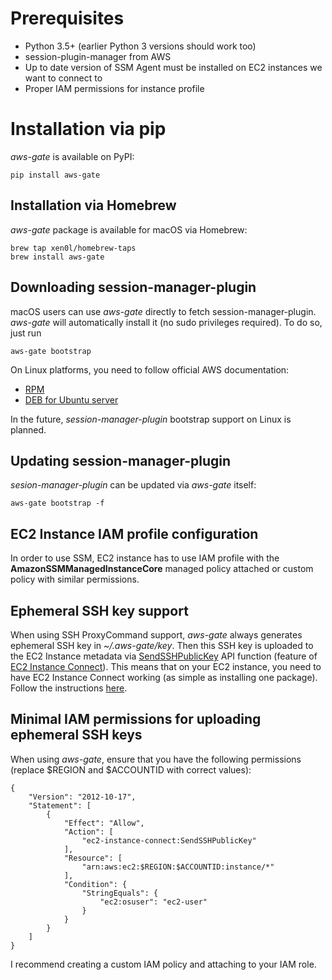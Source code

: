 # Prerequisites

* Python 3.5+ (earlier Python 3 versions should work too)
* session-plugin-manager from AWS
* Up to date version of SSM Agent must be installed on EC2 instances we want to connect to
* Proper IAM permissions for instance profile

# Installation via pip

_aws-gate_ is available on PyPI:

```
pip install aws-gate
```

## Installation via Homebrew

_aws-gate_ package is available for macOS via Homebrew:

```
brew tap xen0l/homebrew-taps
brew install aws-gate
```

## Downloading session-manager-plugin

macOS users can use _aws-gate_ directly to fetch session-manager-plugin. _aws-gate_ will automatically install it (no sudo privileges required). To do so, just run

```
aws-gate bootstrap
```

On Linux platforms, you need to follow official AWS documentation:

* [RPM](https://docs.aws.amazon.com/systems-manager/latest/userguide/session-manager-working-with-install-plugin.html#install-plugin-linux)
* [DEB for Ubuntu server](https://docs.aws.amazon.com/systems-manager/latest/userguide/session-manager-working-with-install-plugin.html#install-plugin-debian)

In the future, _session-manager-plugin_ bootstrap support on Linux is planned.

## Updating session-manager-plugin

_sesion-manager-plugin_ can be updated via _aws-gate_ itself:

```
aws-gate bootstrap -f
```

## EC2 Instance IAM profile configuration

In order to use SSM, EC2 instance has to use IAM profile with the **AmazonSSMManagedInstanceCore**  managed policy attached or custom policy with similar permissions.

## Ephemeral SSH key support

When using SSH ProxyCommand support, _aws-gate_ always generates ephemeral SSH key in _~/.aws-gate/key_. Then this SSH key is uploaded to the EC2 Instance metadata via [SendSSHPublicKey](https://docs.aws.amazon.com/ec2-instance-connect/latest/APIReference/API_SendSSHPublicKey.html) API function (feature of [EC2 Instance Connect](https://docs.aws.amazon.com/AWSEC2/latest/UserGuide/Connect-using-EC2-Instance-Connect.html)). This means that on your EC2 instance, you need to have EC2 Instance Connect working (as simple as installing one package). Follow the instructions [here](https://docs.aws.amazon.com/AWSEC2/latest/UserGuide/ec2-instance-connect-set-up.html#ec2-instance-connect-install).

## Minimal IAM permissions for uploading ephemeral SSH keys

When using _aws-gate_, ensure that you have the following permissions (replace $REGION and $ACCOUNTID with correct values):

```
{
    "Version": "2012-10-17",
    "Statement": [
        {
            "Effect": "Allow",
            "Action": [
                "ec2-instance-connect:SendSSHPublicKey"
            ],
            "Resource": [
                "arn:aws:ec2:$REGION:$ACCOUNTID:instance/*"
            ],
            "Condition": {
                "StringEquals": {
                    "ec2:osuser": "ec2-user"
                }
            }
        }
    ]
}
```

I recommend creating a custom IAM policy and attaching to your IAM role.
